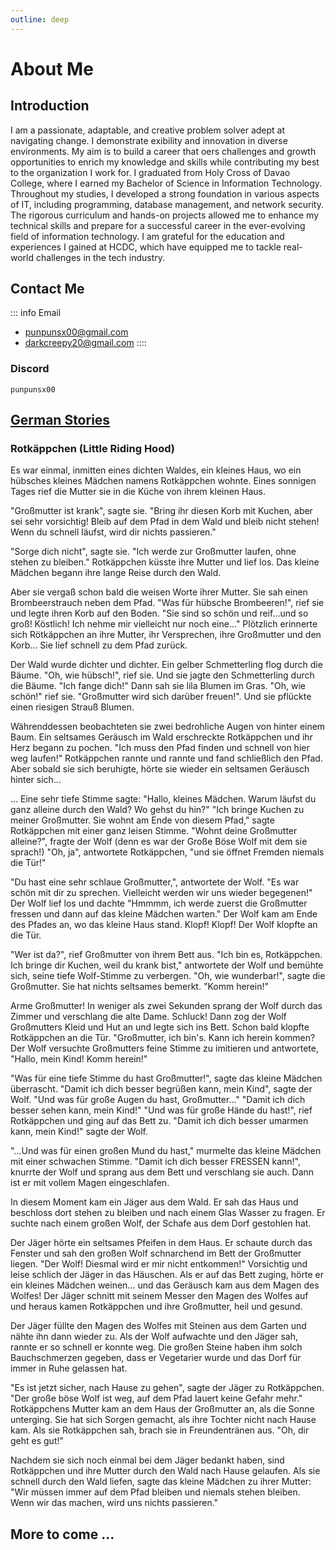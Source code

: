 ```yaml
---
outline: deep
---
```


# About Me

## Introduction
I am a passionate, adaptable, and creative problem solver adept at navigating change. I demonstrate exibility and
innovation in diverse environments. My aim is to build a career that oers challenges and growth opportunities to
enrich my knowledge and skills while contributing my best to the organization I work for.
I graduated from Holy Cross of Davao College, where I earned my Bachelor of Science in Information Technology. Throughout my studies, I developed a strong foundation in various aspects of IT, including programming, database management, and network security. The rigorous curriculum and hands-on projects allowed me to enhance my technical skills and prepare for a successful career in the ever-evolving field of information technology. I am grateful for the education and experiences I gained at HCDC, which have equipped me to tackle real-world challenges in the tech industry.


## Contact Me 
::: info Email
* punpunsx00@gmail.com
* darkcreepy20@gmail.com
::::
### Discord
```discord info Discord
punpunsx00
```

## [German Stories](https://www.thegermanproject.com/)

### Rotkäppchen (Little Riding Hood)
Es war einmal, inmitten eines dichten Waldes, ein kleines Haus, wo ein hübsches kleines Mädchen namens Rotkäppchen wohnte. Eines sonnigen Tages rief die Mutter sie in die Küche von ihrem kleinen Haus.

"Großmutter ist krank", sagte sie. "Bring ihr diesen Korb mit Kuchen, aber sei sehr vorsichtig! Bleib auf dem Pfad in dem Wald und bleib nicht stehen! Wenn du schnell läufst, wird dir nichts passieren."

"Sorge dich nicht", sagte sie. "Ich werde zur Großmutter laufen, ohne stehen zu bleiben." Rotkäppchen küsste ihre Mutter und lief los. Das kleine Mädchen begann ihre lange Reise durch den Wald.

Aber sie vergaß schon bald die weisen Worte ihrer Mutter.
Sie sah einen Brombeerstrauch neben dem Pfad. "Was für hübsche Brombeeren!", rief sie und legte ihren Korb auf den Boden. "Sie sind so schön und reif…und so groß! Köstlich! Ich nehme mir vielleicht nur noch eine…"
Plötzlich erinnerte sich Rötkäppchen an ihre Mutter, ihr Versprechen, ihre Großmutter und den Korb… Sie lief schnell zu dem Pfad zurück.

Der Wald wurde dichter und dichter. Ein gelber Schmetterling flog durch die Bäume. "Oh, wie hübsch!", rief sie. Und sie jagte den Schmetterling durch die Bäume. "Ich fange dich!"
Dann sah sie lila Blumen im Gras. "Oh, wie schön!" rief sie. "Großmutter wird sich darüber freuen!". Und sie pflückte einen riesigen Strauß Blumen.

Währenddessen beobachteten sie zwei bedrohliche Augen von hinter einem Baum. Ein seltsames Geräusch im Wald erschreckte Rotkäppchen und ihr Herz begann zu pochen. "Ich muss den Pfad finden und schnell von hier weg laufen!"
Rotkäppchen rannte und rannte und fand schließlich den Pfad. Aber sobald sie sich beruhigte, hörte sie wieder ein seltsamen Geräusch hinter sich...

... Eine sehr tiefe Stimme sagte: "Hallo, kleines Mädchen. Warum läufst du ganz alleine durch den Wald? Wo gehst du hin?"
"Ich bringe Kuchen zu meiner Großmutter. Sie wohnt am Ende von diesem Pfad," sagte Rotkäppchen mit einer ganz leisen Stimme.
"Wohnt deine Großmutter alleine?", fragte der Wolf (denn es war der Große Böse Wolf mit dem sie sprach!)
"Oh, ja", antwortete Rotkäppchen, "und sie öffnet Fremden niemals die Tür!"

"Du hast eine sehr schlaue Großmutter,", antwortete der Wolf. "Es war schön mit dir zu sprechen. Vielleicht werden wir uns wieder begegenen!"
Der Wolf lief los und dachte "Hmmmm, ich werde zuerst die Großmutter fressen und dann auf das kleine Mädchen warten."
Der Wolf kam am Ende des Pfades an, wo das kleine Haus stand. Klopf! Klopf! Der Wolf klopfte an die Tür.

"Wer ist da?", rief Großmutter von ihrem Bett aus.
"Ich bin es, Rotkäppchen. Ich bringe dir Kuchen, weil du krank bist," antwortete der Wolf und bemühte sich, seine tiefe Wolf-Stimme zu verbergen.
"Oh, wie wunderbar!", sagte die Großmutter. Sie hat nichts seltsames bemerkt. "Komm herein!"

Arme Großmutter! In weniger als zwei Sekunden sprang der Wolf durch das Zimmer und verschlang die alte Dame. Schluck! Dann zog der Wolf Großmutters Kleid und Hut an und legte sich ins Bett.
Schon bald klopfte Rotkäppchen an die Tür. "Großmutter, ich bin's. Kann ich herein kommen?
Der Wolf versuchte Großmutters feine Stimme zu imitieren und antwortete, "Hallo, mein Kind! Komm herein!"

"Was für eine tiefe Stimme du hast Großmutter!", sagte das kleine Mädchen überrascht.
"Damit ich dich besser begrüßen kann, mein Kind", sagte der Wolf.
"Und was für große Augen du hast, Großmutter..."
"Damit ich dich besser sehen kann, mein Kind!"
"Und was für große Hände du hast!", rief Rotkäppchen und ging auf das Bett zu.
"Damit ich dich besser umarmen kann, mein Kind!" sagte der Wolf.

"…Und was für einen großen Mund du hast," murmelte das kleine Mädchen mit einer schwachen Stimme.
"Damit ich dich besser FRESSEN kann!", knurrte der Wolf und sprang aus dem Bett und verschlang sie auch. Dann ist er mit vollem Magen eingeschlafen.

In diesem Moment kam ein Jäger aus dem Wald. Er sah das Haus und beschloss dort stehen zu bleiben und nach einem Glas Wasser zu fragen. Er suchte nach einem großen Wolf, der Schafe aus dem Dorf gestohlen hat.

Der Jäger hörte ein seltsames Pfeifen in dem Haus. Er schaute durch das Fenster und sah den großen Wolf schnarchend im Bett der Großmutter liegen. "Der Wolf! Diesmal wird er mir nicht entkommen!"
Vorsichtig und leise schlich der Jäger in das Häuschen. Als er auf das Bett zuging, hörte er ein kleines Mädchen weinen… und das Geräusch kam aus dem Magen des Wolfes!
Der Jäger schnitt mit seinem Messer den Magen des Wolfes auf und heraus kamen Rotkäppchen und ihre Großmutter, heil und gesund.

Der Jäger füllte den Magen des Wolfes mit Steinen aus dem Garten und nähte ihn dann wieder zu. Als der Wolf aufwachte und den Jäger sah, rannte er so schnell er konnte weg. Die großen Steine haben ihm solch Bauchschmerzen gegeben, dass er Vegetarier wurde und das Dorf für immer in Ruhe gelassen hat.

"Es ist jetzt sicher, nach Hause zu gehen", sagte der Jäger zu Rotkäppchen. "Der große böse Wolf ist weg, auf dem Pfad lauert keine Gefahr mehr."
Rotkäppchens Mutter kam an dem Haus der Großmutter an, als die Sonne unterging. Sie hat sich Sorgen gemacht, als ihre Tochter nicht nach Hause kam. Als sie Rotkäppchen sah, brach sie in Freundentränen aus. "Oh, dir geht es gut!"

Nachdem sie sich noch einmal bei dem Jäger bedankt haben, sind Rotkäppchen und ihre Mutter durch den Wald nach Hause gelaufen.
Als sie schnell durch den Wald liefen, sagte das kleine Mädchen zu ihrer Mutter: "Wir müssen immer auf dem Pfad bleiben und niemals stehen bleiben. Wenn wir das machen, wird uns nichts passieren."

## More to come ...  

<!-- ::: details HUHU 😭
SUICIDDEEEEEEEEEEEEEEEEEEEEEEEEEEEEEEEEEEEEEEE !!!!!!!!!!!!!!!!!!!
:::

::: tip TIPS ⁉❔❓
GIVE ME TIPPPPP 🤑
:::

::: warning ‼‼
IM A STUPID INDIVIDUAL AND CAN'T COMMUNICATE WELL!!!
:::

::: danger 💀
MIGHT KILL YOUUU!!!
::: -->

